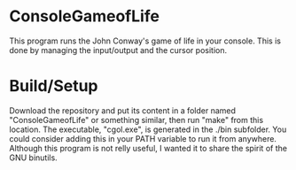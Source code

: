 # ConsoleGameofLife
This program runs the John Conway's game of life in your console.
This is done by managing the input/output and the cursor position.

# Build/Setup
Download the repository and put its content in a folder named "ConsoleGameofLife"
or something similar, then run "make" from this location. The executable, "cgol.exe",
is generated in the ./bin subfolder. You could consider adding this in your
PATH variable to run it from anywhere. Although this program
is not relly useful, I wanted it to share the spirit of the GNU binutils.
